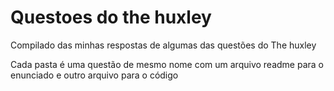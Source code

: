 # Questoes do the huxley
Compilado das minhas respostas de algumas das questões do The huxley

Cada pasta é uma questão de mesmo nome com um arquivo readme para o enunciado e outro arquivo para o código 
